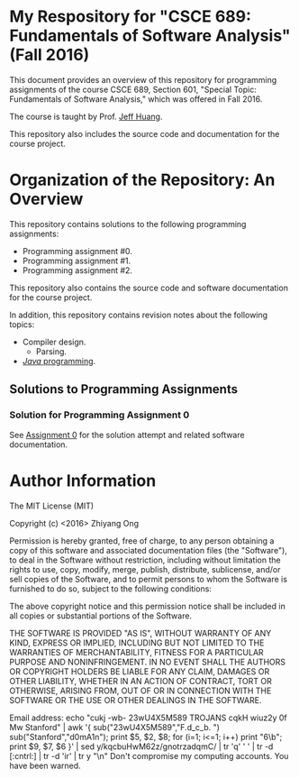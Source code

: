 #	My Respository for "CSCE 689: Fundamentals of Software Analysis" (Fall 2016)

This document provides an overview of this repository for
	programming assignments of the course CSCE 689, Section 601,
	"Special Topic: Fundamentals of Software Analysis," which was
	offered in Fall 2016.

The course is taught by Prof. [Jeff Huang](https://parasol.tamu.edu/~jeff/).
	
This repository also includes the source code and documentation for
	the course project.
	
#	Organization of the Repository: An Overview

This repository contains solutions to the following programming
	assignments:
+	Programming assignment #0.
+	Programming assignment #1.
+	Programming assignment #2.

This repository also contains the source code and software
	documentation for the course project.
	
In addition, this repository contains revision notes about the
	following topics:
+	Compiler design.
	- Parsing.
+	[*Java* programming](https://github.com/eda-ricercatore/caprese-sw-analy/blob/master/notes/java-revision.md).


##	Solutions to Programming Assignments

###	Solution for Programming Assignment 0

See [Assignment 0](https://github.com/eda-ricercatore/caprese-sw-analy/tree/master/zero-assign) for the solution attempt and related software documentation.










#	Author Information

The MIT License (MIT)

Copyright (c) <2016> Zhiyang Ong

Permission is hereby granted, free of charge, to any person obtaining a copy of this software and associated documentation files (the "Software"), to deal in the Software without restriction, including without limitation the rights to use, copy, modify, merge, publish, distribute, sublicense, and/or sell copies of the Software, and to permit persons to whom the Software is furnished to do so, subject to the following conditions:

The above copyright notice and this permission notice shall be included in all copies or substantial portions of the Software.

THE SOFTWARE IS PROVIDED "AS IS", WITHOUT WARRANTY OF ANY KIND, EXPRESS OR IMPLIED, INCLUDING BUT NOT LIMITED TO THE WARRANTIES OF MERCHANTABILITY, FITNESS FOR A PARTICULAR PURPOSE AND NONINFRINGEMENT. IN NO EVENT SHALL THE AUTHORS OR COPYRIGHT HOLDERS BE LIABLE FOR ANY CLAIM, DAMAGES OR OTHER LIABILITY, WHETHER IN AN ACTION OF CONTRACT, TORT OR OTHERWISE, ARISING FROM, OUT OF OR IN CONNECTION WITH THE SOFTWARE OR THE USE OR OTHER DEALINGS IN THE SOFTWARE.

Email address: echo "cukj -wb- 23wU4X5M589 TROJANS cqkH wiuz2y 0f Mw Stanford" | awk '{ sub("23wU4X5M589","F.d_c_b. ") sub("Stanford","d0mA1n"); print $5, $2, $8; for (i=1; i<=1; i++) print "6\b"; print $9, $7, $6 }' | sed y/kqcbuHwM62z/gnotrzadqmC/ | tr 'q' ' ' | tr -d [:cntrl:] | tr -d 'ir' | tr y "\n"		Don't compromise my computing accounts. You have been warned.

